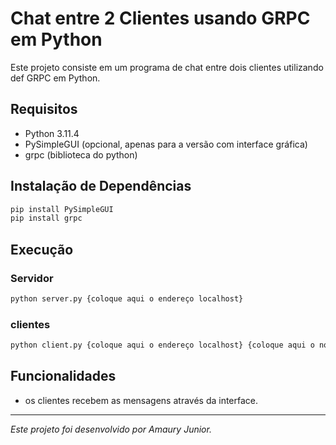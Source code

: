 # Chat entre 2 Clientes usando GRPC em Python

Este projeto consiste em um programa de chat entre dois clientes utilizando def GRPC em Python.

## Requisitos

- Python 3.11.4
- PySimpleGUI (opcional, apenas para a versão com interface gráfica)
- grpc (biblioteca do python)

## Instalação de Dependências

```bash
pip install PySimpleGUI
pip install grpc

```

## Execução

### Servidor 

```bash
python server.py {coloque aqui o endereço localhost}
```

### clientes

```bash
python client.py {coloque aqui o endereço localhost} {coloque aqui o nome de usuário}
```

## Funcionalidades

- os clientes recebem as mensagens através da interface.

---

*Este projeto foi desenvolvido por Amaury Junior.*
